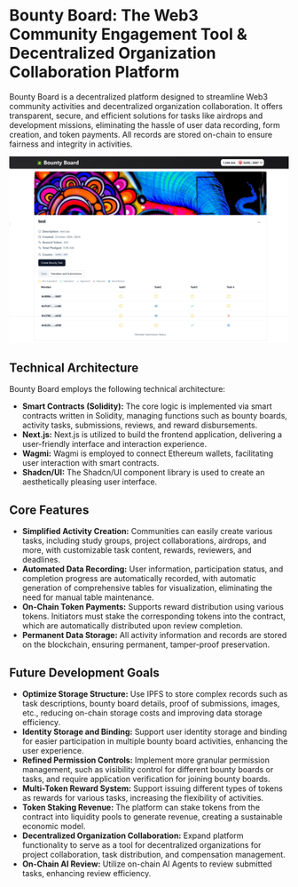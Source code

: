# Bounty Board: The Web3 Community Engagement Tool & Decentralized Organization Collaboration Platform

Bounty Board is a decentralized platform designed to streamline Web3 community activities and decentralized organization collaboration. It offers transparent, secure, and efficient solutions for tasks like airdrops and development missions, eliminating the hassle of user data recording, form creation, and token payments. All records are stored on-chain to ensure fairness and integrity in activities.

![Bounty Board](./assets/screenshot.jpeg)

## Technical Architecture

Bounty Board employs the following technical architecture:

- **Smart Contracts (Solidity):** The core logic is implemented via smart contracts written in Solidity, managing functions such as bounty boards, activity tasks, submissions, reviews, and reward disbursements.
- **Next.js:** Next.js is utilized to build the frontend application, delivering a user-friendly interface and interaction experience.
- **Wagmi:** Wagmi is employed to connect Ethereum wallets, facilitating user interaction with smart contracts.
- **Shadcn/UI:** The Shadcn/UI component library is used to create an aesthetically pleasing user interface.

## Core Features

- **Simplified Activity Creation:** Communities can easily create various tasks, including study groups, project collaborations, airdrops, and more, with customizable task content, rewards, reviewers, and deadlines.
- **Automated Data Recording:** User information, participation status, and completion progress are automatically recorded, with automatic generation of comprehensive tables for visualization, eliminating the need for manual table maintenance.
- **On-Chain Token Payments:** Supports reward distribution using various tokens. Initiators must stake the corresponding tokens into the contract, which are automatically distributed upon review completion.
- **Permanent Data Storage:** All activity information and records are stored on the blockchain, ensuring permanent, tamper-proof preservation.

## Future Development Goals

- **Optimize Storage Structure:** Use IPFS to store complex records such as task descriptions, bounty board details, proof of submissions, images, etc., reducing on-chain storage costs and improving data storage efficiency.
- **Identity Storage and Binding:** Support user identity storage and binding for easier participation in multiple bounty board activities, enhancing the user experience.
- **Refined Permission Controls:** Implement more granular permission management, such as visibility control for different bounty boards or tasks, and require application verification for joining bounty boards.
- **Multi-Token Reward System:** Support issuing different types of tokens as rewards for various tasks, increasing the flexibility of activities.
- **Token Staking Revenue:** The platform can stake tokens from the contract into liquidity pools to generate revenue, creating a sustainable economic model.
- **Decentralized Organization Collaboration:** Expand platform functionality to serve as a tool for decentralized organizations for project collaboration, task distribution, and compensation management.
- **On-Chain AI Review:** Utilize on-chain AI Agents to review submitted tasks, enhancing review efficiency.
